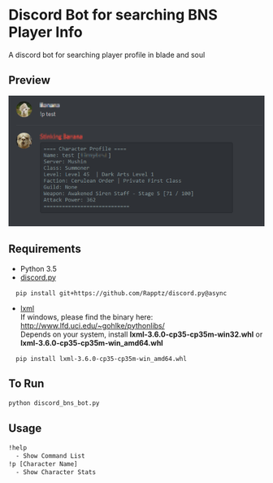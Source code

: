 # Discord Bot for searching BNS Player Info
A discord bot for searching player profile in blade and soul

## Preview
![Preview](/preview.png?raw=true)

## Requirements
- Python 3.5
- [discord.py](https://github.com/Rapptz/discord.py)
```
  pip install git+https://github.com/Rapptz/discord.py@async
```
- [lxml](http://lxml.de/)  
If windows, please find the binary here: http://www.lfd.uci.edu/~gohlke/pythonlibs/  
Depends on your system, install **lxml-3.6.0-cp35-cp35m-win32.whl** or
**lxml-3.6.0-cp35-cp35m-win_amd64.whl**
```
  pip install lxml-3.6.0-cp35-cp35m-win_amd64.whl
```

## To Run
```
python discord_bns_bot.py
```
## Usage
```
!help 
  - Show Command List  
!p [Character Name]
  - Show Character Stats
```
